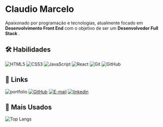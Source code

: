 # Claudio Marcelo

Apaixonado por programação e tecnologias, atualmente focado em **Desenvolvimento Front End** com o objetivo de ser um **Desenvolvedor Full Stack** .

## 🛠 Habilidades

![HTML5](https://img.shields.io/badge/HTML5-363636?style=for-the-badge&logo=html5)
![CSS3](https://img.shields.io/badge/CSS3-363636?style=for-the-badge&logo=css3&logoColor=264CE4)
![JavaScript](https://img.shields.io/badge/JavaScript-363636?style=for-the-badge&logo=javascript)
![React](https://img.shields.io/badge/React-363636?style=for-the-badge&logo=react)
![Git](https://img.shields.io/badge/Git-363636?style=for-the-badge&logo=git&logoColor=E94D5F)
![GitHub](https://img.shields.io/badge/GitHub-363636?style=for-the-badge&logo=github&logoColor=30A3DC)

## 🔗 Links

![portfolio](https://img.shields.io/badge/my_portfolio-363636?style=for-the-badge&logo=ko-fi&logoColor=white)
[![GitHub](https://img.shields.io/badge/GitHub-363636?style=for-the-badge&logo=github&logoColor=30A3DC)](https://github.com/claudiomss)
[![E-mail](https://img.shields.io/badge/-Email-363636?style=for-the-badge&logo=microsoft-outlook&logoColor=red)](mailto:claudiocld95@gmail.com)
[![linkedin](https://img.shields.io/badge/linkedin-0A66C2?style=for-the-badge&logo=linkedin&logoColor=white)](https://www.linkedin.com/in/claudio-marcelo-687045205/)

## 🚀 Mais Usados

![Top Langs](https://github-readme-stats-git-masterrstaa-rickstaa.vercel.app/api/top-langs/?username=claudiomss&bg_color=000&border_color=30A3DC&title_color=E94D5F&text_color=FFF)
